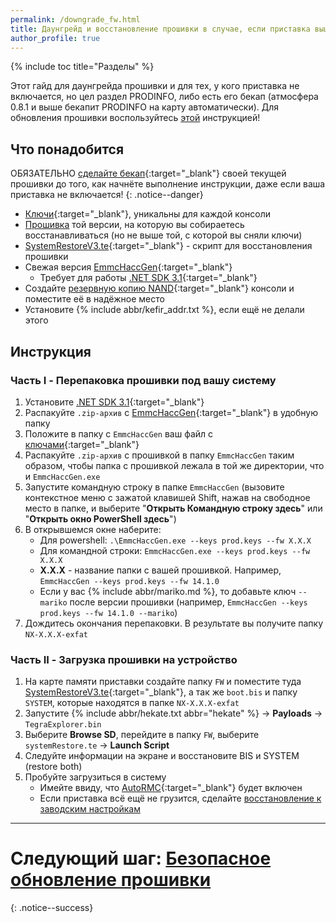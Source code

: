 ```yaml
---
permalink: /downgrade_fw.html
title: Даунгрейд и восстановление прошивки в случае, если приставка вышла из строя
author_profile: true
---
```

{% include toc title="Разделы" %}

Этот гайд для даунгрейда прошивки и для тех, у кого приставка не включается, но цел раздел PRODINFO, либо есть его бекап (атмосфера 0.8.1 и выше бекапит PRODINFO на карту автоматически). Для обновления прошивки воспользуйтесь [этой](update-to-latest) инструкцией!

## Что понадобится

ОБЯЗАТЕЛЬНО [сделайте бекап](backup-nand){:target="_blank"} своей текущей прошивки до того, как начнёте выполнение инструкции, даже если ваша приставка не включается!
{: .notice--danger}

* [Ключи](backup-nand#часть-ii---дампим-ключи){:target="_blank"}, уникальны для каждой консоли
* [Прошивка](https://darthsternie.net/switch-firmwares/) той версии, на которую вы собираетесь восстанавливаться (но не выше той, с которой вы сняли ключи)
* [SystemRestoreV3.te](files/SystemRestoreV3.te){:target="_blank"} - скрипт для восстановления прошивки
* Свежая версия [EmmcHaccGen](https://github.com/suchmememanyskill/EmmcHaccGen){:target="_blank"}
	* Требует для работы [.NET SDK 3.1](https://dotnet.microsoft.com/download/dotnet-core/3.1){:target="_blank"}
* Создайте [резервную копию NAND](backup-nand){:target="_blank"} консоли и поместите её в надёжное место 
* Установите {% include abbr/kefir_addr.txt %}, если ещё не делали этого

## Инструкция

### Часть I - Перепаковка прошивки под вашу систему

1. Установите [.NET SDK 3.1](https://dotnet.microsoft.com/download/dotnet-core/3.1){:target="_blank"}
1. Распакуйте `.zip-архив` с [EmmcHaccGen](https://github.com/suchmememanyskill/EmmcHaccGen){:target="_blank"} в удобную папку
1. Положите в папку с `EmmcHaccGen` ваш файл с [ключами](/backup-nand#часть-ii---дампим-ключи){:target="_blank"}
1. Распакуйте `.zip-архив` с прошивкой в папку `EmmcHaccGen` таким образом, чтобы папка с прошивкой лежала в той же директории, что и `EmmcHaccGen.exe`
1. Запустите командную строку в папке `EmmcHaccGen` (вызовите контекстное меню с зажатой клавишей Shift, нажав на свободное место в папке, и выберите "**Открыть Командную строку здесь**" или "**Открыть окно PowerShell здесь**")
1. В открывшемся окне наберите:
	* Для powershell: `.\EmmcHaccGen.exe --keys prod.keys --fw X.X.X`
	* Для командной строки: `EmmcHaccGen.exe --keys prod.keys --fw X.X.X`
	* **X.X.X** - название папки с вашей прошивкой. Например, `EmmcHaccGen --keys prod.keys --fw 14.1.0`
	* Если у вас {% include abbr/mariko.md %}, то добавьте ключ `--mariko` после версии прошивки (например, `EmmcHaccGen --keys prod.keys --fw 14.1.0 --mariko`)
1. Дождитесь окончания перепаковки. В результате вы получите папку `NX-X.X.X-exfat`

### Часть II - Загрузка прошивки на устройство 

1. На карте памяти приставки создайте папку `FW` и поместите туда [SystemRestoreV3.te](files/SystemRestoreV3.te){:target="_blank"}, а так же `boot.bis` и папку `SYSTEM`, которые находятся в папке `NX-X.X.X-exfat`
1. Запустите {% include abbr/hekate.txt abbr="hekate" %} -> **Payloads** -> `TegraExplorer.bin`
1. Выберите **Browse SD**, перейдите в папку `FW`, выберите ` systemRestore.te` -> **Launch Script**
1. Следуйте информации на экране и восстановите BIS и SYSTEM (restore both)
1. Пробуйте загрузиться в систему 
	* Имейте ввиду, что [AutoRMC](autorcm){:target="_blank"} будет включен
	* Если приставка всё ещё не грузится, сделайте [восстановление к заводским настройкам](system-wipe)

___

# Следующий шаг: [Безопасное обновление прошивки](update-to-latest) 
{: .notice--success}